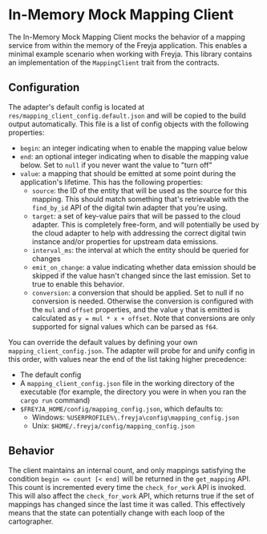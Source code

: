 # In-Memory Mock Mapping Client

The In-Memory Mock Mapping Client mocks the behavior of a mapping service from within the memory of the Freyja application. This enables a minimal example scenario when working with Freyja. This library contains an implementation of the `MappingClient` trait from the contracts.

## Configuration

The adapter's default config is located at `res/mapping_client_config.default.json` and will be copied to the build output automatically. This file is a list of config objects with the following properties:

- `begin`: an integer indicating when to enable the mapping value below
- `end`: an optional integer indicating when to disable the mapping value below. Set to `null` if you never want the value to "turn off"
- `value`: a mapping that should be emitted at some point during the application's lifetime. This has the following properties:
  - `source`: the ID of the entity that will be used as the source for this mapping. This should match something that's retrievable with the `find_by_id` API of the digital twin adapter that you're using.
  - `target`: a set of key-value pairs that will be passed to the cloud adapter. This is completely free-form, and will potentially be used by the cloud adapter to help with addressing the correct digital twin instance and/or properties for upstream data emissions.
  - `interval_ms`: the interval at which the entity should be queried for changes
  - `emit_on_change`: a value indicating whether data emission should be skipped if the value hasn't changed since the last emission. Set to true to enable this behavior.
  - `conversion`: a conversion that should be applied. Set to null if no conversion is needed. Otherwise the conversion is configured with the `mul` and `offset` properties, and the value `y` that is emitted is calculated as `y = mul * x + offset`. Note that conversions are only supported for signal values which can be parsed as `f64`.

You can override the default values by defining your own `mapping_client_config.json`. The adapter will probe for and unify config in this order, with values near the end of the list taking higher precedence:

- The default config
- A `mapping_client_config.json` file in the working directory of the executable (for example, the directory you were in when you ran the `cargo run` command)
- `$FREYJA_HOME/config/mapping_config.json`, which defaults to:
  - Windows: `%USERPROFILE%\.freyja\config\mapping_config.json`
  - Unix: `$HOME/.freyja/config/mapping_config.json`


## Behavior

The client maintains an internal count, and only mappings satisfying the condition `begin <= count [< end]` will be returned in the `get_mapping` API. This count is incremented every time the `check_for_work` API is invoked. This will also affect the `check_for_work` API, which returns true if the set of mappings has changed since the last time it was called. This effectively means that the state can potentially change with each loop of the cartographer.
